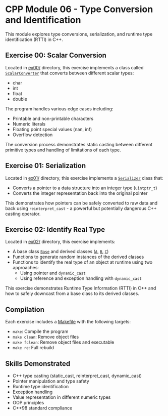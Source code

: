 # CPP Module 06 - Type Conversion and Identification

This module explores type conversions, serialization, and runtime type identification (RTTI) in C++.

## Exercise 00: Scalar Conversion

Located in [ex00/](ex00/) directory, this exercise implements a class called [`ScalarConverter`](ex00/includes/ScalarConverter.hpp) that converts between different scalar types:
- char
- int
- float
- double

The program handles various edge cases including:
- Printable and non-printable characters
- Numeric literals
- Floating point special values (nan, inf)
- Overflow detection

The conversion process demonstrates static casting between different primitive types and handling of limitations of each type.

## Exercise 01: Serialization

Located in [ex01/](ex01/) directory, this exercise implements a [`Serializer`](ex01/includes/Serializer.hpp) class that:
- Converts a pointer to a data structure into an integer type (`uintptr_t`)
- Converts the integer representation back into the original pointer

This demonstrates how pointers can be safely converted to raw data and back using `reinterpret_cast` - a powerful but potentially dangerous C++ casting operator.

## Exercise 02: Identify Real Type

Located in [ex02/](ex02/) directory, this exercise implements:
- A base class [`Base`](ex02/includes/Base.hpp) and derived classes ([`A`](ex02/includes/A.hpp), [`B`](ex02/includes/B.hpp), [`C`](ex02/includes/C.hpp))
- Functions to generate random instances of the derived classes
- Functions to identify the real type of an object at runtime using two approaches:
  - Using pointer and `dynamic_cast`
  - Using reference and exception handling with `dynamic_cast`

This exercise demonstrates Runtime Type Information (RTTI) in C++ and how to safely downcast from a base class to its derived classes.

## Compilation

Each exercise includes a [Makefile](ex00/Makefile) with the following targets:
- `make`: Compile the program
- `make clean`: Remove object files
- `make fclean`: Remove object files and executable
- `make re`: Full rebuild

## Skills Demonstrated

- C++ type casting (static_cast, reinterpret_cast, dynamic_cast)
- Pointer manipulation and type safety
- Runtime type identification
- Exception handling
- Value representation in different numeric types
- OOP principles
- C++98 standard compliance